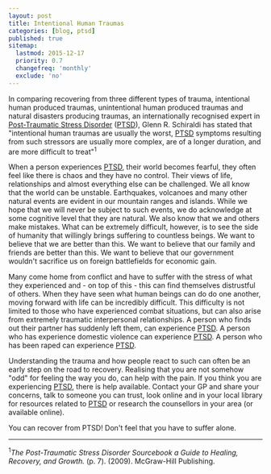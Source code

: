 ```yaml
---
layout: post
title: Intentional Human Traumas
categories: [blog, ptsd]
published: true
sitemap:
  lastmod: 2015-12-17
  priority: 0.7
  changefreq: 'monthly'
  exclude: 'no'
---
```


In comparing recovering from three different types of trauma, intentional human produced traumas, unintentional human produced traumas and natural disasters producing traumas, an internationally recognised expert in <a href="/post-traumatic-stress-disorder/" title="Post-Traumatic Stress Disorder">Post-Traumatic Stress Disorder</a> (<a href="/post-traumatic-stress-disorder/" title="Post-Traumatic Stress Disorder">PTSD</a>), Glenn R. Schiraldi has stated that "<span class="highlight">intentional human traumas</span> are usually the worst, <a href="/post-traumatic-stress-disorder/" title="Post-Traumatic Stress Disorder">PTSD</a> symptoms resulting from such stressors are usually more complex, are of a longer duration, and are more difficult to treat"<sup>1</sup>

When a person experiences <a href="/post-traumatic-stress-disorder/" title="Post-Traumatic Stress Disorder">PTSD</a>, their world becomes fearful, they often feel like there is chaos and they have no control. Their views of life, relationships and almost everything else can be challenged. We all know that the world can be unstable. Earthquakes, volcanoes and many other natural events are evident in our mountain ranges and islands. While we hope that we will never be subject to such events, we do acknowledge at some cognitive level that they are natural. We also know that we and others make mistakes. What can be extremely difficult, however, is to see the side of humanity that willingly brings suffering to countless beings. We want to believe that we are better than this. We want to believe that our family and friends are better than this. We want to believe that our government wouldn't sacrifice us on foreign battlefields for economic gain. 

Many come home from conflict and have to suffer with the stress of what they experienced and - on top of this - this can find themselves distrustful of others. When they have seen what human beings can do do one another, moving forward with life can be incredibly difficult. This difficulty is not limited to those who have experienced combat situations, but can also arise from extremely traumatic interpersonal relationships. A person who finds out their partner has suddenly left them, can experience <a href="/post-traumatic-stress-disorder/" title="Post-Traumatic Stress Disorder">PTSD</a>. A person who has experience domestic violence can experience <a href="/post-traumatic-stress-disorder/" title="Post-Traumatic Stress Disorder">PTSD</a>. A person who has been raped can experience <a href="/post-traumatic-stress-disorder/" title="Post-Traumatic Stress Disorder">PTSD</a>. 

Understanding the trauma and how people react to such can often be an early step on the road to recovery. Realising that you are not somehow "odd" for feeling the way you do, can help with the pain. If you think you are experiencing <a href="/post-traumatic-stress-disorder/" title="Post-Traumatic Stress Disorder">PTSD</a>, there is help available. Contact your GP and share your concerns, talk to someone you can trust, look online and in your local library for resources related to <a href="/post-traumatic-stress-disorder/" title="Post-Traumatic Stress Disorder">PTSD</a> or research the counsellors in your area (or available online).

You can recover from PTSD! Don't feel that you have to suffer alone.

-----
<sup>1</sup><i>The Post-Traumatic Stress Disorder Sourcebook a Guide to Healing, Recovery, and Growth.</i> (p. 7). (2009). McGraw-Hill Publishing. 
